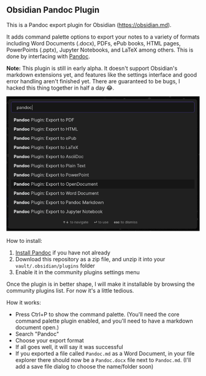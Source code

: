 ## Obsidian Pandoc Plugin

This is a Pandoc export plugin for Obsidian (https://obsidian.md).

It adds command palette options to export your notes to a variety of formats including Word Documents (.docx), PDFs, ePub books, HTML pages, PowerPoints (.pptx), Jupyter Notebooks, and LaTeX among others. This is done by interfacing with [Pandoc](https://pandoc.org/).

**Note:** This plugin is still in early alpha. It doesn't support Obsidian's markdown extensions yet, and features like the settings interface and good error handling aren't finished yet. There are guaranteed to be bugs, I hacked this thing together in half a day 😂.

![screenshot of command palette](./command-palette.png)

How to install:
1. [Install Pandoc](https://pandoc.org/installing.html) if you have not already
2. Download this repository as a zip file, and unzip it into your `vault/.obsidian/plugins` folder
3. Enable it in the community plugins settings menu

Once the plugin is in better shape, I will make it installable by browsing the community plugins list. For now it's a little tedious.

How it works:
* Press Ctrl+P to show the command palette. (You'll need the core command palette plugin enabled, and you'll need to have a markdown document open.)
* Search "Pandoc"
* Choose your export format
* If all goes well, it will say it was successful
* If you exported a file called `Pandoc.md` as a Word Document, in your file explorer there should now be a `Pandoc.docx` file next to `Pandoc.md`. (I'll add a save file dialog to choose the name/folder soon)
